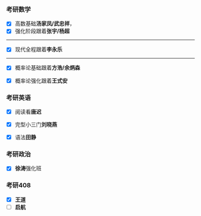 ### 考研数学

- [x] 高数基础**汤家凤/武忠祥**，
- [x] 强化阶段跟着**张宇/杨超**

<hr>

- [x] 现代全程跟着**李永乐**
<hr>

- [x] 概率论基础跟着**方浩/余炳森**
- [x] 概率论强化跟着**王式安**


### 考研英语
 - [x] 阅读看**唐迟**
 - [x] 完型小三门**刘晓燕**
 - [x] 语法**田静**


### 考研政治

 - [x] **徐涛**强化班


### 考研408

- [x] **王道**
- [ ] **启航**
<!--stackedit_data:
eyJoaXN0b3J5IjpbNDMyNzg0MjMwLDIwNDM4MTk0NTQsLTE1OD
c3MjMwNzQsLTE1ODc3MjMwNzQsMTQ1NDg1MTk1MCw3OTAzOTIy
NjJdfQ==
-->